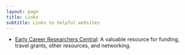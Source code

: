 ```yaml
---
layout: page
title: Links
subtitle: Links to helpful websites
---
```


* [Early Career Researchers Central](https://ecrcentral.org/): A valuable resource for funding, travel grants, other resources, and networking.
